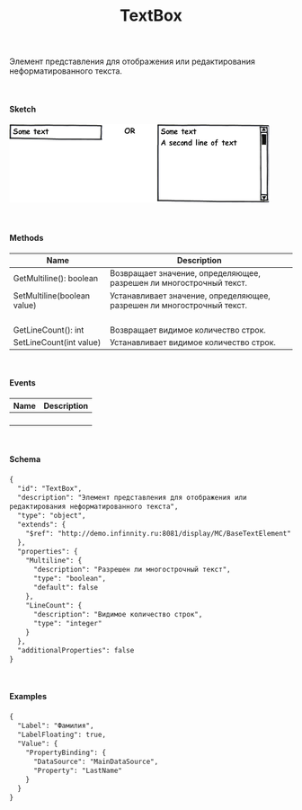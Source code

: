 ﻿---
layout: default
title: TextBox
position: 4
categories: 
tags: 
---

Элемент представления для отображения или редактирования неформатированного текста.

   

#### Sketch

![](TextBox.png)

   

#### Methods

|Name|Description|
|----|-----------|
|GetMultiline(): boolean|Возвращает значение, определяющее, разрешен ли многострочный текст.|
|SetMultiline(boolean value)|Устанавливает значение, определяющее, разрешен ли многострочный текст.|
| | |
|GetLineCount(): int|Возвращает видимое количество строк.|
|SetLineCount(int value)|Устанавливает видимое количество строк.|

   

#### Events

|Name|Description|
|----|-----------|
| | |

   

#### Schema  

```
{
  "id": "TextBox",
  "description": "Элемент представления для отображения или редактирования неформатированного текста",
  "type": "object",
  "extends": {
    "$ref": "http://demo.infinnity.ru:8081/display/MC/BaseTextElement"
  },
  "properties": {
    "Multiline": {
      "description": "Разрешен ли многострочный текст",
      "type": "boolean",
      "default": false
    },
    "LineCount": {
      "description": "Видимое количество строк",
      "type": "integer"
    }
  },
  "additionalProperties": false
}
```

  

#### Examples

```
{
  "Label": "Фамилия",
  "LabelFloating": true,
  "Value": {
    "PropertyBinding": {
      "DataSource": "MainDataSource",
      "Property": "LastName"
    }
  }
}
```

 

 

